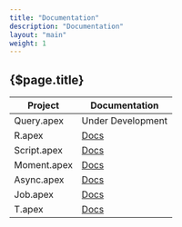 ```yaml
---
title: "Documentation"
description: "Documentation"
layout: "main"
weight: 1
---
```


## {$page.title}

| Project | Documentation |
| ------- | ------------- |
| Query.apex | Under Development |
| R.apex | [Docs](https://click-to-cloud.github.io/r-apex/) |
| Script.apex | [Docs](https://click-to-cloud.github.io/script-apex/) |
| Moment.apex | [Docs](https://click-to-cloud.github.io/moment-apex/) |
| Async.apex | [Docs](https://click-to-cloud.github.io/async-apex/) |
| Job.apex | [Docs](https://click-to-cloud.github.io/job-apex/) |
| T.apex | [Docs](https://click-to-cloud.github.io/t-apex/) |
